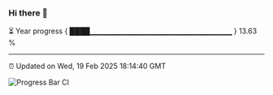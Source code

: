 ### Hi there 👋

⏳ Year progress { ████▁▁▁▁▁▁▁▁▁▁▁▁▁▁▁▁▁▁▁▁▁▁▁▁▁▁ } 13.63 %

---

⏰ Updated on Wed, 19 Feb 2025 18:14:40 GMT

![Progress Bar CI](https://github.com/code-lakshay/GitHub-Actions-Demo/workflows/Progress%20Bar%20CI/badge.svg)
